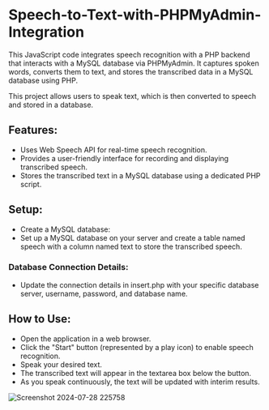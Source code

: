 # Speech-to-Text-with-PHPMyAdmin-Integration
 This JavaScript code integrates speech recognition with a PHP backend that interacts with a MySQL database via PHPMyAdmin. It captures spoken words, converts them to text, and stores the transcribed data in a MySQL database using PHP.

 This project allows users to speak text, which is then converted to speech and stored in a database.

## Features:

- Uses Web Speech API for real-time speech recognition.
- Provides a user-friendly interface for recording and displaying transcribed speech.
- Stores the transcribed text in a MySQL database using a dedicated PHP script.
  
## Setup:

- Create a MySQL database:
- Set up a MySQL database on your server and create a table named speech with a column named text to store the transcribed speech.
  
### Database Connection Details:
- Update the connection details in insert.php with your specific database server, username, password, and database name.
  
## How to Use:

- Open the application in a web browser.
- Click the "Start" button (represented by a play icon) to enable speech recognition.
- Speak your desired text.
- The transcribed text will appear in the textarea box below the button.
- As you speak continuously, the text will be updated with interim results.

![Screenshot 2024-07-28 225758](https://github.com/user-attachments/assets/eaeedb22-71e4-4b11-b947-2f7799204a95)
